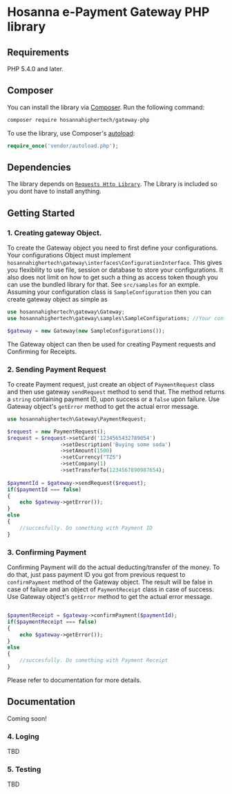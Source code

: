 # Hosanna e-Payment Gateway PHP library

## Requirements

PHP 5.4.0 and later.

## Composer

You can install the library via [Composer](http://getcomposer.org/). Run the following command:

```bash
composer require hosannahighertech/gateway-php
```

To use the library, use Composer's [autoload](https://getcomposer.org/doc/01-basic-usage.md#autoloading):

```php
require_once('vendor/autoload.php');
```


## Dependencies

The library depends on [`Requests Http Library`](http://requests.ryanmccue.info/). The Library is included so you dont have to install anything.

## Getting Started

### 1. Creating gateway Object.
To create the Gateway object you need to first define your configurations. Your configurations Object must implement `hosannahighertech\gateway\interfaces\ConfigurationInterface`. This gives you flexibility to use file, session or database to store your configurations. It also does not limit on how to get such a thing as access token though you can use the bundled library for that. See `src/samples` for an exmple. Assuming your configuration class is `SampleConfiguration` then you can create gateway object as simple as

```php
use hosannahighertech\gateway\Gateway;
use hosannahighertech\gateway\samples\SampleConfigurations; //Your configuration file

$gateway = new Gateway(new SampleConfigurations());
```

The Gateway object can then be used for creating Payment requests and Confirming for Receipts.

### 2. Sending Payment Request
To create Payment request, just create an object of `PaymentRequest` class and then use gateway `sendRequest` method to send that. The method returns a `string` containing payment ID, upon success or a `false` upon failure. Use Gateway object's `getError` method to get the actual error message.


```php
use hosannahighertech\Gateway\PaymentRequest;

$request = new PaymentRequest();
$request = $request->setCard('1234565432789054')
				 ->setDescription('Buying some soda')
				 ->setAmount(1500)
				 ->setCurrency("TZS")
				 ->setCompany(1)
				 ->setTransferTo(1234567890987654);
				 
$paymentId = $gateway->sendRequest($request);
if($paymentId === false)
{
	echo $gateway->getError());
}
else
{
	//succesfully. Do something with Payment ID
}
```
### 3. Confirming Payment
Confirming Payment will do the actual deducting/transfer of the money. 
To do that, just pass payment ID you got from previous request to `confirmPayment` method of the Gateway object. The result will be false in case of failure and an object of `PaymentReceipt` class in case of success. Use Gateway object's `getError` method to get the actual error message.

```php

$paymentReceipt = $gateway->confirmPayment($paymentId);
if($paymentReceipt === false)
{
	echo $gateway->getError());
}
else
{
	//succesfully. Do something with Payment Receipt
}
```
Please refer to documentation for more details.

## Documentation

Coming soon!


### 4. Loging
TBD

### 5. Testing
TBD

